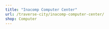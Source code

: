 ```yaml
---
title: "Inacomp Computer Center"
url: /traverse-city/inacomp-computer-center/
shop: Computer
---
```

